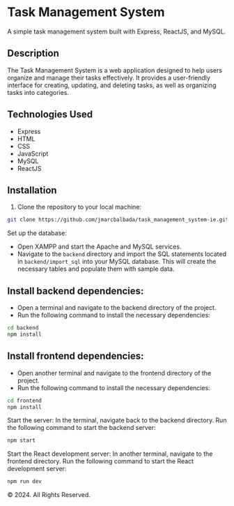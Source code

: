 # Task Management System

A simple task management system built with Express, ReactJS, and MySQL.

## Description

The Task Management System is a web application designed to help users organize and manage their tasks effectively. It provides a user-friendly interface for creating, updating, and deleting tasks, as well as organizing tasks into categories.

## Technologies Used

- Express
- HTML
- CSS
- JavaScript
- MySQL
- ReactJS

## Installation

1. Clone the repository to your local machine:

```bash
git clone https://github.com/jmarcbalbada/task_management_system-ie.git
```

Set up the database:

- Open XAMPP and start the Apache and MySQL services.
- Navigate to the `backend` directory and import the SQL statements located in `backend/import_sql` into your MySQL database. This will create the necessary tables and populate them with sample data.
  
## Install backend dependencies:

- Open a terminal and navigate to the backend directory of the project.
- Run the following command to install the necessary dependencies:

```bash
cd backend
npm install
```
## Install frontend dependencies:

- Open another terminal and navigate to the frontend directory of the project.
- Run the following command to install the necessary dependencies:

```bash
cd frontend
npm install
```

Start the server:
In the terminal, navigate back to the backend directory.
Run the following command to start the backend server:

```bash
npm start
```

Start the React development server:
In another terminal, navigate to the frontend directory.
Run the following command to start the React development server:

```bash
npm run dev
```

© 2024. All Rights Reserved.
